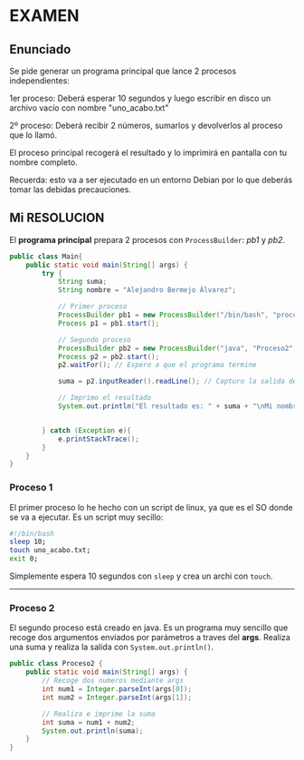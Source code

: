 # EXAMEN

## Enunciado
Se pide generar un programa principal que lance 2 procesos independientes:

1er proceso: Deberá esperar 10 segundos y luego escribir en disco un archivo vacío con nombre "uno_acabo.txt"

2º proceso: Deberá recibir 2 números, sumarlos y devolverlos al proceso que lo llamó.

El proceso principal recogerá el resultado y lo imprimirá en pantalla con tu nombre completo.

Recuerda: esto va a ser ejecutado en un entorno Debian por lo que deberás tomar las debidas precauciones.

## Mi RESOLUCION

El **programa principal** prepara 2 procesos con `ProcessBuilder`: *pb1* y *pb2*.

```java
public class Main{
    public static void main(String[] args) {
        try {
            String suma;
            String nombre = "Alejandro Bermejo Álvarez";

            // Primer proceso
            ProcessBuilder pb1 = new ProcessBuilder("/bin/bash", "proceso1.sh");
            Process p1 = pb1.start();

            // Segundo proceso
            ProcessBuilder pb2 = new ProcessBuilder("java", "Proceso2", "1", "2");
            Process p2 = pb2.start();
            p2.waitFor(); // Espero a que el programa termine

            suma = p2.inputReader().readLine(); // Capturo la salida del programa

            // Imprimo el resultado
            System.out.println("El resultado es: " + suma + "\nMi nombre completo es: " + nombre);


        } catch (Exception e){
            e.printStackTrace();
        }
    }
}
```



### Proceso 1
El primer proceso lo he hecho con un script de linux, ya que es el SO donde se va a ejecutar. Es un script muy secillo:

```sh
#!/bin/bash
sleep 10;
touch uno_acabo.txt;
exit 0;
```

Simplemente espera 10 segundos con `sleep` y crea un archi con `touch`.

---

### Proceso 2
El segundo proceso está creado en java. Es un programa muy sencillo que recoge dos argumentos enviados por parámetros a traves del **args**. Realiza una suma y realiza la salida con `System.out.println()`. 

```java
public class Proceso2 {
    public static void main(String[] args) {
        // Recoge dos numeros mediante args
        int num1 = Integer.parseInt(args[0]);
        int num2 = Integer.parseInt(args[1]);

        // Realiza e imprime la suma
        int suma = num1 + num2;
        System.out.println(suma);
    }
}
```
